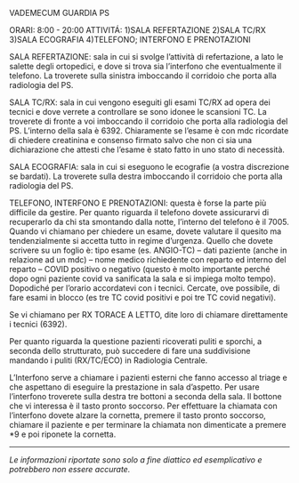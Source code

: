 VADEMECUM GUARDIA PS


ORARI: 8:00 - 20:00
ATTIVITÁ: 
1)SALA REFERTAZIONE
2)SALA TC/RX
3)SALA ECOGRAFIA
4)TELEFONO; INTERFONO E PRENOTAZIONI

SALA REFERTAZIONE: sala in cui si svolge l’attività di refertazione, a lato le salette degli ortopedici, e dove si trova sia l’interfono che eventualmente il telefono. La troverete sulla sinistra imboccando il corridoio che porta alla radiologia del PS.


SALA TC/RX: sala in cui vengono eseguiti gli esami TC/RX ad opera dei tecnici e dove verrete a controllare se sono idonee le scansioni TC. La troverete di fronte a voi imboccando il corridoio che porta alla radiologia del PS. L’interno della sala è 6392. Chiaramente se l’esame è con mdc ricordate di chiedere creatinina e consenso firmato salvo che non ci sia una dichiarazione che attesti che l’esame è stato fatto in uno stato di necessità.

SALA ECOGRAFIA: sala in cui si eseguono le ecografie (a vostra discrezione se bardati). La troverete sulla destra imboccando il corridoio che porta alla radiologia del PS.

TELEFONO, INTERFONO E PRENOTAZIONI: questa è forse la parte più difficile da gestire. 
Per quanto riguarda il telefono dovete assicurarvi di recuperarlo da chi sta smontando dalla notte, l’interno del telefono è il 7005. Quando vi chiamano per chiedere un esame, dovete valutare il quesito ma tendenzialmente si accetta tutto in regime d’urgenza. 
Quello che dovete scrivere su un foglio è: tipo esame (es. ANGIO-TC) – dati paziente (anche in relazione ad un mdc) – nome medico richiedente con reparto ed interno del reparto – COVID positivo o negativo (questo è molto importante perché dopo ogni paziente covid va sanificata la sala e si impiega molto tempo). Dopodiché per l’orario accordatevi con i tecnici. Cercate, ove possibile, di fare esami in blocco (es tre TC covid positivi e poi tre TC covid negativi).

Se vi chiamano per RX TORACE A LETTO, dite loro di chiamare direttamente i tecnici (6392). 

Per quanto riguarda la questione pazienti ricoverati puliti e sporchi, a seconda dello strutturato, può succedere di fare una suddivisione mandando i puliti (RX/TC/ECO) in Radiologia Centrale.

L’Interfono serve a chiamare i pazienti esterni che fanno accesso al triage e che aspettano di eseguire la prestazione in sala d’aspetto. Per usare l’interfono troverete sulla destra tre bottoni a seconda della sala. Il bottone che vi interessa è il tasto pronto soccorso. Per effettuare la chiamata con l’interfono dovete alzare la cornetta, premere il tasto pronto soccorso, chiamare il paziente e per terminare la chiamata non dimenticate a premere *9 e poi riponete la cornetta.



---

*Le informazioni riportate sono solo a fine diattico ed esemplicativo e potrebbero non essere accurate.*